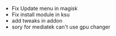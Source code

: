 - Fix Update menu in magisk 
- Fix install module in ksu
- add tweaks in addon
- sory for mediatek can't use  gpu changer 
